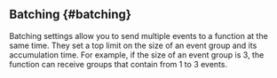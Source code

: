 ## Batching {#batching}

Batching settings allow you to send multiple events to a function at the same time. They set a top limit on the size of an event group and its accumulation time. For example, if the size of an event group is 3, the function can receive groups that contain from 1 to 3 events.